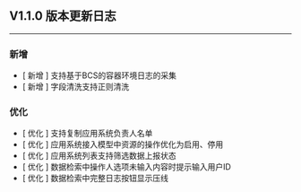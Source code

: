 ## V1.1.0 版本更新日志

--- 

### 新增

- [ 新增 ]  支持基于BCS的容器环境日志的采集 
- [ 新增 ]  字段清洗支持正则清洗 

### 优化

- [ 优化 ] 支持复制应用系统负责人名单 
- [ 优化 ] 应用系统接入模型中资源的操作优化为启用、停用 
- [ 优化 ] 应用系统列表支持筛选数据上报状态
- [ 优化 ] 数据检索中操作人选项未输入内容时提示输入用户ID
- [ 优化 ] 数据检索中完整日志按钮显示压线
